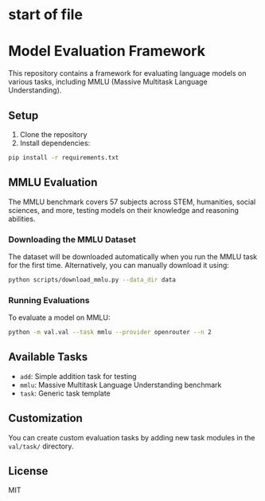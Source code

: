  # start of file
# Model Evaluation Framework

This repository contains a framework for evaluating language models on various tasks, including MMLU (Massive Multitask Language Understanding).

## Setup

1. Clone the repository
2. Install dependencies:
```bash
pip install -r requirements.txt
```

## MMLU Evaluation

The MMLU benchmark covers 57 subjects across STEM, humanities, social sciences, and more, testing models on their knowledge and reasoning abilities.

### Downloading the MMLU Dataset

The dataset will be downloaded automatically when you run the MMLU task for the first time. 
Alternatively, you can manually download it using:

```bash
python scripts/download_mmlu.py --data_dir data
```

### Running Evaluations

To evaluate a model on MMLU:

```bash
python -m val.val --task mmlu --provider openrouter --n 2
```

## Available Tasks

- `add`: Simple addition task for testing
- `mmlu`: Massive Multitask Language Understanding benchmark
- `task`: Generic task template

## Customization

You can create custom evaluation tasks by adding new task modules in the `val/task/` directory.

## License

MIT
